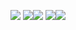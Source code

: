 ![](https://github-profile-summary-cards.vercel.app/api/cards/profile-details?username=chiefbaki&theme=solarized_dark)
![](https://github-profile-summary-cards.vercel.app/api/cards/most-commit-language?username=chiefbaki&theme=solarized_dark)![](https://github-profile-summary-cards.vercel.app/api/cards/repos-per-language?username=chiefbaki&theme=solarized_dark)
![](https://github-profile-summary-cards.vercel.app/api/cards/stats?username=chiefbaki&theme=tokyonight)![](https://github-profile-summary-cards.vercel.app/api/cards/productive-time?username=chiefbaki&theme=tokyonight)
